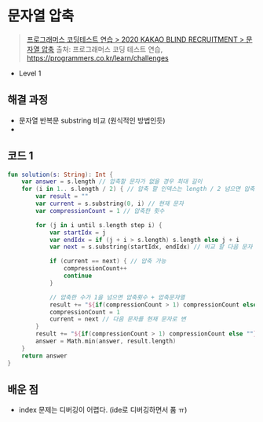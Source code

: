 # 문자열 압축

> [프로그래머스 코딩테스트 연습 > 2020 KAKAO BLIND RECRUITMENT > 문자열 압축](https://programmers.co.kr/learn/courses/30/lessons/60057)
> 출처: 프로그래머스 코딩 테스트 연습, https://programmers.co.kr/learn/challenges

- Level 1

## 해결 과정

- 문자열 반복문 substring 비교 (원식적인 방법인듯)
- 
## 코드 1

```kotlin
fun solution(s: String): Int {
    var answer = s.length // 압축할 문자가 없을 경우 최대 길이
    for (i in 1.. s.length / 2) { // 압축 할 인덱스는 length / 2 넘으면 압축 할수 없으므로
        var result = ""
        var current = s.substring(0, i) // 현재 문자
        var compressionCount = 1 // 압축한 횟수

        for (j in i until s.length step i) {
            var startIdx = j
            var endIdx = if (j + i > s.length) s.length else j + i
            var next = s.substring(startIdx, endIdx) // 비교 할 다음 문자

            if (current == next) { // 압축 가능
                compressionCount++
                continue
            }

            // 압축한 수가 1을 넘으면 압축횟수 + 압축문자열
            result += "${if(compressionCount > 1) compressionCount else ""}$current"
            compressionCount = 1
            current = next // 다음 문자를 현재 문자로 변
        }
        result += "${if(compressionCount > 1) compressionCount else ""}$current" // 마지막 문자경 대입
        answer = Math.min(answer, result.length)
    }
    return answer
}
```

## 배운 점

- index 문제는 디버깅이 어렵다. (ide로 디버깅하면서 품 ㅠ)
